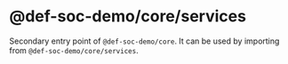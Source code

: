 # @def-soc-demo/core/services

Secondary entry point of `@def-soc-demo/core`. It can be used by importing from `@def-soc-demo/core/services`.
